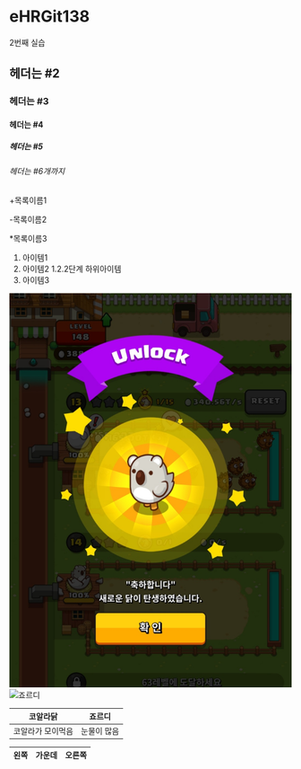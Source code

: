 # eHRGit138
2번째 실습
## 헤더는 #2
### 헤더는 #3
#### 헤더는 #4
##### 헤더는 #5
###### 헤더는 #6개까지

+목록이름1

   -목록이름2
   
*목록이름3

1. 아이템1
2. 아이템2
  1.2.2단계 하위아이템
3. 아이템3

![혼종](https://github.com/sieunji/eHRGit138/blob/master/%EC%BD%94%EC%95%8C%EB%9D%BC%EB%8B%AD.jpg)
![죠르디](http://t1.daumcdn.net/friends/prod/editor/a8ab2d26-3ac0-45c5-ad62-36d70804dfa0.jpg)

코알라닭            |  죠르디
--------------------|-------------
코알라가 모이먹음    |  눈물이 많음

|왼쪽   | 가운데      |오른쪽|
|:-----| :--------: |-----:|
